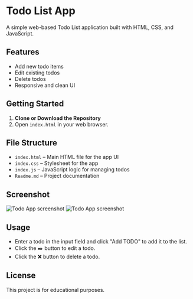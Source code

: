 # Todo List App

A simple web-based Todo List application built with HTML, CSS, and JavaScript.

## Features

- Add new todo items
- Edit existing todos
- Delete todos
- Responsive and clean UI

## Getting Started

1. **Clone or Download the Repository**
2. Open `index.html` in your web browser.

## File Structure

- `index.html` – Main HTML file for the app UI
- `index.css` – Stylesheet for the app
- `index.js` – JavaScript logic for managing todos
- `Readme.md` – Project documentation

## Screenshot

![Todo App screenshot](./Screenshot_2025-06-29_142001.png)
![Todo App screenshot](./Screenshot_2025-06-29_142028.png)

## Usage

- Enter a todo in the input field and click "Add TODO" to add it to the list.
- Click the ✒️ button to edit a todo.
- Click the ❌ button to delete a todo.


## License

This project is for educational purposes.